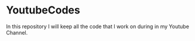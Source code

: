 # YoutubeCodes
In this repository I will keep all the code that I work on during in my Youtube Channel.
